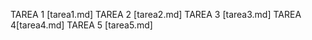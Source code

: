 
TAREA 1 [tarea1.md]
TAREA 2 [tarea2.md]
TAREA 3 [tarea3.md]
TAREA 4[tarea4.md]
TAREA 5 [tarea5.md]
